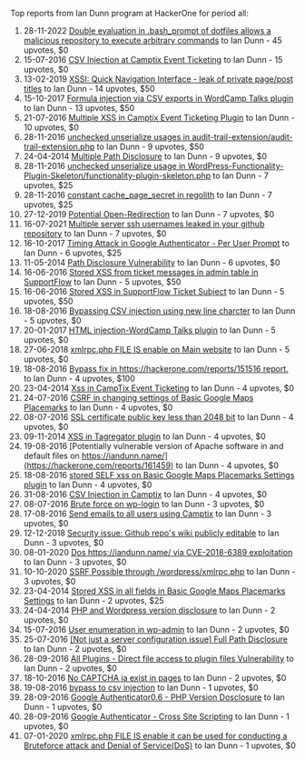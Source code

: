 Top reports from Ian Dunn program at HackerOne for period all:

1. 28-11-2022 [Double evaluation in .bash_prompt of dotfiles allows a malicious repository to execute arbitrary commands](https://hackerone.com/reports/1785378) to Ian Dunn - 45 upvotes, $0
2. 15-07-2016 [CSV Injection at Camptix Event Ticketing](https://hackerone.com/reports/151516) to Ian Dunn - 15 upvotes, $0
3. 13-02-2019 [XSSI: Quick Navigation Interface - leak of private page/post titles](https://hackerone.com/reports/495525) to Ian Dunn - 14 upvotes, $50
4. 15-10-2017 [Formula injection via CSV exports in WordCamp Talks plugin](https://hackerone.com/reports/277525) to Ian Dunn - 13 upvotes, $50
5. 21-07-2016 [Multiple XSS in Camptix Event Ticketing Plugin](https://hackerone.com/reports/152958) to Ian Dunn - 10 upvotes, $0
6. 28-11-2016 [unchecked unserialize usages in audit-trail-extension/audit-trail-extension.php](https://hackerone.com/reports/185909) to Ian Dunn - 9 upvotes, $50
7. 24-04-2014 [Multiple Path Disclosure](https://hackerone.com/reports/9485) to Ian Dunn - 9 upvotes, $0
8. 28-11-2016 [unchecked unserialize usage in WordPress-Functionality-Plugin-Skeleton/functionality-plugin-skeleton.php](https://hackerone.com/reports/185907) to Ian Dunn - 7 upvotes, $25
9. 28-11-2016 [constant cache_page_secret in regolith](https://hackerone.com/reports/185914) to Ian Dunn - 7 upvotes, $25
10. 27-12-2019 [Potential Open-Redirection](https://hackerone.com/reports/765227) to Ian Dunn - 7 upvotes, $0
11. 16-07-2021 [Multiple server ssh usernames leaked in your github repository](https://hackerone.com/reports/1265225) to Ian Dunn - 7 upvotes, $0
12. 16-10-2017 [Timing Attack in Google Authenticator - Per User Prompt](https://hackerone.com/reports/277534) to Ian Dunn - 6 upvotes, $25
13. 11-05-2014 [Path Disclosure Vulnerability](https://hackerone.com/reports/11729) to Ian Dunn - 6 upvotes, $0
14. 16-06-2016 [Stored XSS from ticket messages in admin table in SupportFlow](https://hackerone.com/reports/145091) to Ian Dunn - 5 upvotes, $50
15. 16-06-2016 [Stored XSS in SupportFlow Ticket Subject](https://hackerone.com/reports/145086) to Ian Dunn - 5 upvotes, $50
16. 18-08-2016 [Bypassing CSV injection using new line charcter](https://hackerone.com/reports/160500) to Ian Dunn - 5 upvotes, $0
17. 20-01-2017 [HTML injection-WordCamp Talks plugin](https://hackerone.com/reports/199996) to Ian Dunn - 5 upvotes, $0
18. 27-06-2018 [xmlrpc.php FILE IS enable on Main website](https://hackerone.com/reports/371550) to Ian Dunn - 5 upvotes, $0
19. 18-08-2016 [Bypass fix in https://hackerone.com/reports/151516 report.](https://hackerone.com/reports/160520) to Ian Dunn - 4 upvotes, $100
20. 23-04-2014 [Xss in CampTix Event Ticketing](https://hackerone.com/reports/9391) to Ian Dunn - 4 upvotes, $0
21. 24-07-2016 [CSRF in changing settings of Basic Google Maps Placemarks](https://hackerone.com/reports/153580) to Ian Dunn - 4 upvotes, $0
22. 08-07-2016 [SSL certificate public key less than 2048 bit](https://hackerone.com/reports/150078) to Ian Dunn - 4 upvotes, $0
23. 09-11-2014 [XSS in Tagregator plugin](https://hackerone.com/reports/35036) to Ian Dunn - 4 upvotes, $0
24. 19-08-2016 [Potentially vulnerable version of Apache software in and default files on https://iandunn.name/](https://hackerone.com/reports/161459) to Ian Dunn - 4 upvotes, $0
25. 18-08-2016 [stored SELF xss on Basic Google Maps Placemarks Settings plugin](https://hackerone.com/reports/160488) to Ian Dunn - 4 upvotes, $0
26. 31-08-2016 [CSV Injection in Camptix](https://hackerone.com/reports/164674) to Ian Dunn - 4 upvotes, $0
27. 08-07-2016 [Brute force on wp-login](https://hackerone.com/reports/150079) to Ian Dunn - 3 upvotes, $0
28. 17-08-2016 [Send emails to all users using Camptix](https://hackerone.com/reports/159925) to Ian Dunn - 3 upvotes, $0
29. 12-12-2018 [Security issue: Github repo's wiki publicly editable](https://hackerone.com/reports/461345) to Ian Dunn - 3 upvotes, $0
30. 08-01-2020 [Dos  https://iandunn.name/ via CVE-2018-6389 exploitation](https://hackerone.com/reports/770508) to Ian Dunn - 3 upvotes, $0
31. 10-10-2020 [SSRF Possible through /wordpress/xmlrpc.php](https://hackerone.com/reports/1004847) to Ian Dunn - 3 upvotes, $0
32. 23-04-2014 [Stored XSS in all fields in Basic Google Maps Placemarks Settings](https://hackerone.com/reports/9375) to Ian Dunn - 2 upvotes, $25
33. 24-04-2014 [PHP and Wordpress version disclosure](https://hackerone.com/reports/9516) to Ian Dunn - 2 upvotes, $0
34. 15-07-2016 [User enumeration in wp-admin](https://hackerone.com/reports/151583) to Ian Dunn - 2 upvotes, $0
35. 25-07-2016 [[Not just a server configuration issue] Full Path Disclosure ](https://hackerone.com/reports/153628) to Ian Dunn - 2 upvotes, $0
36. 28-09-2016 [All Plugins - Direct file access to plugin files Vulnerability](https://hackerone.com/reports/172618) to Ian Dunn - 2 upvotes, $0
37. 18-10-2016 [No CAPTCHA ia exist in pages](https://hackerone.com/reports/176599) to Ian Dunn - 2 upvotes, $0
38. 19-08-2016 [bypass to csv injection](https://hackerone.com/reports/161290) to Ian Dunn - 1 upvotes, $0
39. 28-09-2016 [Google Authenticator0.6 - PHP Version Dosclosure](https://hackerone.com/reports/172609) to Ian Dunn - 1 upvotes, $0
40. 28-09-2016 [Google Authenticator - Cross Site Scripting](https://hackerone.com/reports/172606) to Ian Dunn - 1 upvotes, $0
41. 07-01-2020 [xmlrpc.php FILE IS enable it can be used for conducting a Bruteforce attack and Denial of Service(DoS)](https://hackerone.com/reports/769716) to Ian Dunn - 1 upvotes, $0
